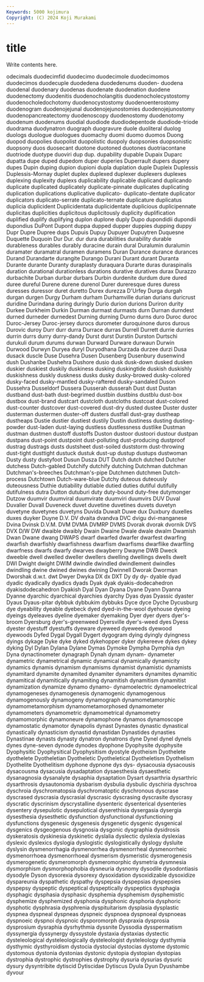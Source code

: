 ```yaml
---
Keywords: 5000 kojimura
Copyright: (C) 2024 Koji Murakami
---
```


# title

Write contents here.



odecimals duodecimfid duodecimo duodecimole duodecimomos
duodecimos duodecuple duodedena duodedenums duoden- duodena duodenal duodenary duodenas duodenate
duodenation duodene duodenectomy duodenitis duodenocholangitis duodenocholecystostomy duodenocholedochotomy duodenocystostomy duodenoenterostomy duodenogram
duodenojejunal duodenojejunostomies duodenojejunostomy duodenopancreatectomy duodenoscopy duodenostomy duodenotomy duodenum duodenums duodial
duodiode duodiodepentode duodiode-triode duodrama duodynatron duograph duogravure duole duoliteral duolog
duologs duologue duologues duomachy duomi duomo duomos Duong duopod duopolies
duopolist duopolistic duopoly duopsonies duopsonistic duopsony duos duosecant duotone duotoned
duotones duotriacontane duotriode duotype duoviri dup dup. dupability dupable Dupaix
Duparc dupatta dupe duped dupedom duper duperies Duperrault dupers dupery
dupes Dupin duping dupion dupioni dupla duplation duple Dupleix Duplessis
Duplessis-Mornay duplet duplex duplexed duplexer duplexers duplexes duplexing duplexity duplexs
duplicability duplicable duplicand duplicando duplicate duplicated duplicately duplicate-pinnate duplicates duplicating
duplication duplications duplicative duplicato- duplicato-dentate duplicator duplicators duplicato-serrate duplicato-ternate duplicature
duplicatus duplicia duplicident Duplicidentata duplicidentate duplicious duplicipennate duplicitas duplicities duplicitous
duplicitously duplicity duplification duplified duplify duplifying duplon duplone duply Dupo
dupondidii dupondii dupondius DuPont Dupont duppa dupped dupper duppies dupping
duppy Dupr Dupre Dupree dups Dupuis Dupuy Dupuyer Dupuytren Duquesne
Duquette Duquoin Dur Dur. dur dura durabilities durability durable durableness
durables durably duracine durain dural Duralumin duralumin duramater duramatral duramen
duramens Duran Durance durance durances Durand Durandarte durangite Durango Durani
Durant durant Duranta Durante durante Duranty duraplasty duraquara Durarte duras
duraspinalis duration durational durationless durations durative duratives durax Durazzo durbachite
Durban durbar durbars Durbin durdenite durdum dure dured duree dureful
Durene durene durenol Durer dureresque dures duress duresses duressor duret
duretto Durex durezza D'Urfey Durga durgah durgan durgen Durgy Durham
durham Durhamville durian durians duricrust duridine Durindana during duringly Durio
durion durions Duriron durity Durkee Durkheim Durkin Durman durmast durmasts
durn Durnan durndest durned durneder durnedest Durning durning Durno durns
duro Duroc duroc Duroc-Jersey Duroc-jersey durocs durometer duroquinone duros durous
Durovic duroy Durr durr durra Durrace durras Durrell Durrett durrie
durries durrin durrs durry durry-dandy Durst durst Durstin Durston Durtschi
durukuli durum durums durwan Durward Durware durwaun Durwin Durwood Durwyn
Duryea duryl Duryodhana Durzada durzee durzi Dusa dusack duscle Duse
Dusehra Dusen Dusenberg Dusenbury dusenwind dush Dushanbe Dushehra Dushore dusio
dusk dusk-down dusked dusken duskier duskiest duskily duskiness dusking duskingtide
duskish duskishly duskishness duskly duskness dusks dusky dusky-browed dusky-colored dusky-faced
dusky-mantled dusky-raftered dusky-sandaled Duson Dussehra Dusseldorf Dussera Dusserah dusserah Dust
dust Dustan dustband dust-bath dust-begrimed dustbin dustbins dustblu dust-box dustbox
dust-brand dustcart dustcloth dustcloths dustcoat dust-colored dust-counter dustcover dust-covered dust-dry
dusted dustee Duster duster dusterman dustermen duster-off dusters dustfall dust-gray
dustheap dustheaps Dustie dustier dustiest dustily Dustin dustiness dusting dusting-powder
dust-laden dust-laying dustless dustlessness dustlike Dustman dustman dustmen dustoff dustoffs
Duston dustoor dustoori dustour dustpan dustpans dust-point dustpoint dust-polluting dust-producing
dustproof dustrag dustrags dusts dustsheet dust-soiled duststorm dust-throwing dust-tight dusttight
dustuck dustuk dust-up dustup dustups dustwoman Dusty dusty dustyfoot Dusun
Dusza DUT Dutch dutch dutched Dutcher dutchess Dutch-gabled Dutchify dutchify
dutching Dutchman dutchman Dutchman's-breeches Dutchman's-pipe Dutchmen dutchmen Dutch-process Dutchtown Dutch-ware-blue
Dutchy duteous duteously duteousness Duthie dutiability dutiable dutied duties dutiful
dutifully dutifulness dutra Dutton dutuburi duty duty-bound duty-free dutymonger Dutzow
duumvir duumviral duumvirate duumviri duumvirs DUV Duval Duvalier Duvall Duveneck
duvet duvetine duvetines duvets duvetyn duvetyne duvetynes duvetyns Duvida Duwalt
Duwe dux Duxbury duxelles duxes duyker Duyne D.V. DV dvaita
dvandva DVC dvigu dvi-manganese Dvina Dvinsk D.V.M. DVM DVMA DVMRP
DVMS Dvorak dvorak dvornik DVS DVX D/W DW dwaible dwaibly
Dwain Dwaine Dwale dwale dwalm Dwamish Dwan Dwane dwang DWAPS
dwarf dwarfed dwarfer dwarfest dwarfing dwarfish dwarfishly dwarfishness dwarfism dwarfisms
dwarflike dwarfling dwarfness dwarfs dwarfy dwarves dwayberry Dwayne DWB Dweck
dweeble dwell dwelled dweller dwellers dwelling dwellings dwells dwelt DWI
Dwight dwight DWIM dwindle dwindled dwindlement dwindles dwindling dwine dwined
dwines dwining Dwinnell Dworak Dworman Dworshak d.w.t. dwt Dwyer Dwyka
DX dx DXT Dy dy dy- dyable dyad dyadic dyadically
dyadics dyads Dyak dyak dyakis-dodecahedron dyakisdodecahedron Dyakish Dyal Dyan Dyana
Dyane Dyann Dyanna Dyanne dyarchic dyarchical dyarchies dyarchy Dyas dyas
Dyassic dyaster Dyaus Dyaus-pitar dybbuk dybbukim dybbuks Dyce dyce Dyche
Dycusburg dye dyeability dyeable dyebeck dyed dyed-in-the-wool dyehouse dyeing dyeings
dyeleaves dyeline dyemaker dyemaking Dyer dyer dyers dyer's-broom Dyersburg dyer's-greenweed
Dyersville dyer's-weed dyes Dyess dyester dyestuff dyestuffs dyeware dyeweed dyeweeds
dyewood dyewoods Dyfed Dygal Dygall Dygert dygogram dying dyingly dyingness
dyings dykage Dyke dyke dyked dykehopper dyker dykereeve dykes dykey
dyking Dyl Dylan Dylana Dylane Dymas Dymoke Dympha Dymphia dyn
Dyna dynactinometer dynagraph Dynah dynam dynam- dynameter dynametric dynametrical dynamic
dynamical dynamically dynamicity dynamics dynamis dynamism dynamisms dynamist dynamistic dynamists
dynamitard dynamite dynamited dynamiter dynamiters dynamites dynamitic dynamitical dynamitically dynamiting
dynamitish dynamitism dynamitist dynamization dynamize dynamo dynamo- dynamoelectric dynamoelectrical dynamogeneses
dynamogenesis dynamogenic dynamogenous dynamogenously dynamogeny dynamograph dynamometamorphic dynamometamorphism dynamometamorphosed dynamometer
dynamometers dynamometric dynamometrical dynamometry dynamomorphic dynamoneure dynamophone dynamos dynamoscope dynamostatic
dynamotor dynapolis dynast Dynastes dynastic dynastical dynastically dynasticism dynastid dynastidan
Dynastides dynasties Dynastinae dynasts dynasty dynatron dynatrons dyne Dynel dynel
dynels dynes dyne-seven dynode dynodes dyophone Dyophysite dyophysite Dyophysitic Dyophysitical
Dyophysitism dyostyle dyotheism Dyothelete dyothelete Dyotheletian Dyotheletic Dyotheletical Dyotheletism Dyothelism
Dyothelite Dyothelitism dyphone dypnone dys dys- dysacousia dysacousis dysacousma dysacusia
dysadaptation dysaesthesia dysaesthetic dysanagnosia dysanalyte dysaphia dysaptation Dysart dysarthria dysarthric
dysarthrosis dysautonomia dysbarism dysbulia dysbulic dyschiria dyschroa dyschroia dyschromatopsia dyschromatoptic
dyschronous dyscrase dyscrased dyscrasia dyscrasial dyscrasic dyscrasing dyscrasite dyscrasy dyscratic
dyscrinism dyscrystalline dysenteric dysenterical dysenteries dysentery dysepulotic dysepulotical dyserethisia dysergasia
dysergia dysesthesia dysesthetic dysfunction dysfunctional dysfunctioning dysfunctions dysgenesic dysgenesis dysgenetic
dysgenic dysgenical dysgenics dysgeogenous dysgnosia dysgonic dysgraphia dysidrosis dyskeratosis dyskinesia
dyskinetic dyslalia dyslectic dyslexia dyslexias dyslexic dyslexics dyslogia dyslogistic dyslogistically
dyslogy dysluite dyslysin dysmenorrhagia dysmenorrhea dysmenorrheal dysmenorrheic dysmenorrhoea dysmenorrhoeal dysmerism
dysmeristic dysmerogenesis dysmerogenetic dysmeromorph dysmeromorphic dysmetria dysmnesia dysmorphism dysmorphophobia dysneuria
dysnomy dysodile dysodontiasis dysodyle Dyson dysorexia dysorexy dysoxidation dysoxidizable dysoxidize
dyspareunia dyspathetic dyspathy dyspepsia dyspepsias dyspepsies dyspepsy dyspeptic dyspeptical dyspeptically
dyspeptics dysphagia dysphagic dysphasia dysphasic dysphemia dysphemism dysphemistic dysphemize dysphemized
dysphonia dysphonic dysphoria dysphoric dysphotic dysphrasia dysphrenia dyspituitarism dysplasia dysplastic
dyspnea dyspneal dyspneas dyspneic dyspnoea dyspnoeal dyspnoeas dyspnoeic dyspnoi dyspnoic
dysporomorph dyspraxia dysprosia dysprosium dysraphia dysrhythmia dyssnite Dyssodia dysspermatism dyssynergia
dyssynergy dyssystole dystaxia dystaxias dystectic dysteleological dysteleologically dysteleologist dysteleology dysthymia
dysthymic dysthyroidism dystocia dystocial dystocias dystome dystomic dystomous dystonia dystonias
dystonic dystopia dystopian dystopias dystrophia dystrophic dystrophies dystrophy dysuria dysurias
dysuric dysury dysyntribite dytiscid Dytiscidae Dytiscus Dyula Dyun Dyushambe dyvour
